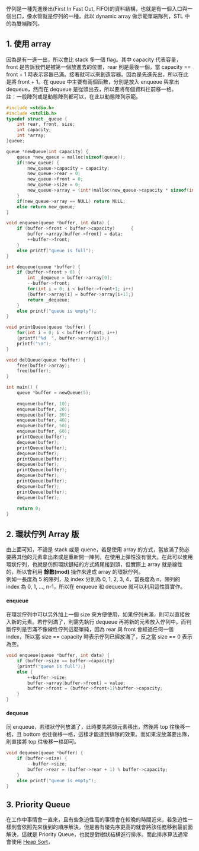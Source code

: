 佇列是一種先進後出(First In Fast Out, FIFO)的資料結構，也就是有一個入口與一個出口，像水管就是佇列的一種，此以 dynamic array 做示範單端隊列，STL 中的為雙端隊列。

## 1. 使用 array
因為是有一進一出，所以會比 stack 多一個 flag。其中 capacity 代表容量，front 是告訴我們是被第一個放進去的位置，rear 則是最後一個，當 capacity == front + 1 時表示容器已滿。接著就可以來創造容器。因為是先進先出，所以在此是將 front + 1。在 queue 中主要有兩個函數，分別是放入 enqueue 與拿出 dequeue，然而在 dequeue 是從頭出去，所以要將每個資料往前移一格。 \
註：一般陣列或是動態陣列都可以，在此以動態陣列示範。
```C
#include <stdio.h>
#include <stdlib.h>
typedef struct _queue {
    int rear, front, size;
    int capacity;
    int *array;
}queue;

queue *newQueue(int capacity) {
    queue *new_queue = malloc(sizeof(queue));
    if(!new_queue) {
        new_queue->capacity = capacity;
        new_queue->rear = 0;
        new_queue->front = 0;
        new_queue->size = 0;
        new_queue->array = (int*)malloc(new_queue->capacity * sizeof(int));
    }
    if(new_queue->array == NULL) return NULL;
    else return new_queue;
}

void enqueue(queue *buffer, int data) {
    if (buffer->front < buffer->capacity)      {
        buffer->array[buffer->front] = data;
        ++buffer->front;
    }
    else printf("queue is full");
}

int dequeue(queue *buffer) {
    if (buffer->front > 0) {
        int _dequeue = buffer->array[0];
        --buffer->front;
        for(int i = 0; i < buffer->front+1; i++)
        {buffer->array[i] = buffer->array[i+1];}
        return _dequeue;
    }
    else printf("queue is empty");
}

void printQueue(queue *buffer) {
    for(int i = 0; i < buffer->front; i++)
    {printf("%d  ", buffer->array[i]);}
    printf("\n");
}

void delQueue(queue *buffer) {
    free(buffer->array);
    free(buffer);
}

int main() {
    queue *buffer = newQueue(5);
    
    enqueue(buffer, 10);
    enqueue(buffer, 20);
    enqueue(buffer, 30);
    enqueue(buffer, 40);
    enqueue(buffer, 50);
    enqueue(buffer, 60);
    printQueue(buffer);
    dequeue(buffer);
    printQueue(buffer);
    dequeue(buffer);
    printQueue(buffer);
    dequeue(buffer);
    printQueue(buffer);
    dequeue(buffer);
    printQueue(buffer);
    dequeue(buffer);
    printQueue(buffer);
    dequeue(buffer);
    
    return 0;
}
```

## 2. 環狀佇列 Array 版
由上面可知，不論是 stack 或是 quene，若是使用 array 的方式，當放滿了勢必要將其他的元素拿出來或是重新開一陣列，在使用上彈性沒有很大。在此可以使用環狀佇列，也就是仿照環狀鏈結的方式將尾接到頭，但實際上 array 就是線性的，所以會利用 **餘數(mod)** 操作來達成 array 的環狀佇列。 \
例如一長度為 5 的陣列，及 index 分別為 0, 1, 2, 3, 4，當長度為 n，陣列的 index 為 0, 1, ..., n-1，所以在 enqueue 和 dequeue 就可以利用這性質實作。

#### enqueue
在環狀佇列中可以另外加上一個 size 來方便使用，如果佇列未滿，則可以直接放入新的元素。若佇列滿了，則需先執行 dequeue 再將新的元素放入佇列中。而判斷佇列是否滿不像線性佇列這麼單純，因為 rear 與 front 會經過任何一個 index，所以當 size == capacity 時表示佇列已經放滿了，反之當 size == 0 表示為空。
```C
void enqueue(queue *buffer, int data) {
    if (buffer->size == buffer->capacity)
    {printf("queue is full");}
    else {
        ++buffer->size;
        buffer->array[buffer->front] = value;
        buffer->front = (buffer->front+1)%buffer->capacity;
    }
}
```
#### dequeue
同 enqueue，若環狀佇列放滿了，此時要先將頭元素移出，然後將 top 往後移一格，且 bottom 也往後移一格，這樣才能達到排隊的效果。而如果沒放滿要出隊，則直接將 top 往後移一格即可。
```C
void dequeue(queue *buffer) {
    if (buffer->size) {
        --buffer->size;
        buffer->rear = (buffer->rear + 1) % buffer->capacity;
    }
    else printf("queue is empty");
}
```

## 3. Priority Queue
在工作中事情會一直來，且有些急迫性高的事情會在較晚的時間近來，若急迫性一樣則會依照先來後到的順序解決，但是若有優先序更高的就會將該任務移到最前面解決，這就是 Priority Queue，也就是對樹狀結構進行排序。而此排序算法通常會使用 [Heap Sort](https://github.com/JrPhy/DS-AL/blob/master/Sorting_for_array_O(nlogn)-%E6%8E%92%E5%BA%8F.md#3-%E5%A0%86%E7%A9%8D%E6%8E%92%E5%BA%8F%E6%B3%95-heap-sort)，
